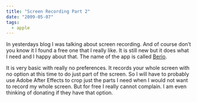 ```yaml
---
title: "Screen Recording Part 2"
date: "2009-05-07"
tags:
  - apple
---
```


In yesterdays blog I was talking about screen recording. And of course don’t you know it I found a free one that I really like. It is still new but it does what I need and I happy about that. The name of the app is called [Berio](http://www.juniortan.com/Public/Berio.html).

It is very basic with really no preferences. It records your whole screen with no option at this time to do just part of the screen. So I will have to probably use Adobe After Effects to crop just the parts I need when I would not want to record my whole screen. But for free I really cannot complain. I am even thinking of donating if they have that option.
